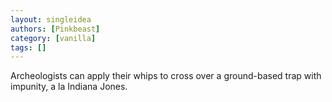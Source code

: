```yaml
---
layout: singleidea
authors: [Pinkbeast]
category: [vanilla]
tags: []
---
```

Archeologists can apply their whips to cross over a ground-based trap with impunity, a la Indiana Jones.

